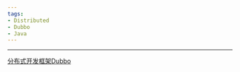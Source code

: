 ```yaml
---
tags:
- Distributed
- Dubbo
- Java
---
```

---

[分布式开发框架Dubbo](https://www.bilibili.com/video/BV1VE411q7dX/?vd_source=99b31898c1408d1d4c4fe207c39caefd)
